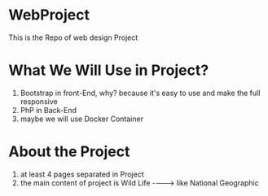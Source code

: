# WebProject

This is the Repo of web design Project 

# What We Will Use in Project?
1. Bootstrap in front-End, why? because it's easy to use and make the full responsive 
2. PhP in Back-End 
3. maybe we will use Docker Container 

# About the Project 
1. at least 4 pages separated in Project 
2. the main content of project is Wild Life ----> like National Geographic 

